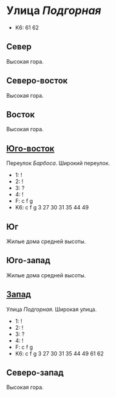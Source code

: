 # Улица *Подгорная*

* K6:   61  62

## Север

Высокая гора.

## Северо-восток

Высокая гора.

## Восток

Высокая гора.

## [Юго-восток](./560080.md)

Переулок *Барбоса*.
Широкий переулок.

* 1:    !
* 2:    !
* 3:    ?
* 4:    !
* F:    c   f   g
* K6:   c   f   g
        3   27  30  31  35  44  49

## Юг

Жилые дома средней высоты.

## Юго-запад

Жилые дома средней высоты.

## [Запад](./554075.md)

Улица *Подгорная*.
Широкая улица.

* 1:    !
* 2:    !
* 3:    ?
* 4:    !
* F:    c   f   g
* K6:   c   f   g
        3   27  30  31  35  44  49  61  62

## Северо-запад

Высокая гора.

